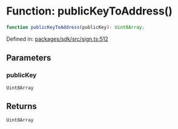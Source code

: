 # Function: publicKeyToAddress()

```ts
function publicKeyToAddress(publicKey): Uint8Array;
```

Defined in: [packages/sdk/src/sign.ts:512](https://github.com/towns-protocol/towns/blob/0db1fd0ac7258e8db8cedfb6183e8eade8284fa1/packages/sdk/src/sign.ts#L512)

## Parameters

### publicKey

`Uint8Array`

## Returns

`Uint8Array`
